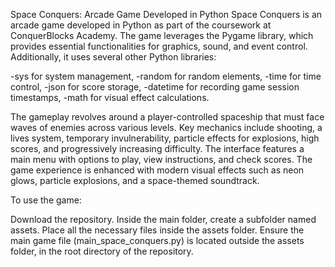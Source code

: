 Space Conquers: Arcade Game Developed in Python
Space Conquers is an arcade game developed in Python as part of the coursework at ConquerBlocks Academy. The game leverages the Pygame library, which provides essential functionalities for graphics, sound, and event control. Additionally, it uses several other Python libraries:

-sys for system management,
-random for random elements,
-time for time control,
-json for score storage,
-datetime for recording game session timestamps,
-math for visual effect calculations.

The gameplay revolves around a player-controlled spaceship that must face waves of enemies across various levels. Key mechanics include shooting, a lives system, temporary invulnerability, particle effects for explosions, high scores, and progressively increasing difficulty. The interface features a main menu with options to play, view instructions, and check scores. The game experience is enhanced with modern visual effects such as neon glows, particle explosions, and a space-themed soundtrack.


To use the game:

Download the repository.
Inside the main folder, create a subfolder named assets.
Place all the necessary files inside the assets folder.
Ensure the main game file (main_space_conquers.py) is located outside the assets folder, in the root directory of the repository.
